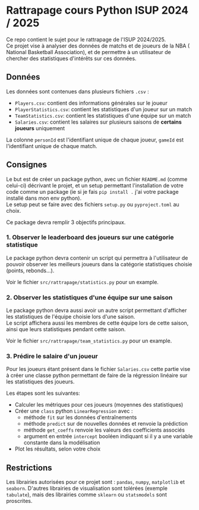 # Rattrapage cours Python ISUP 2024 / 2025

Ce repo contient le sujet pour le rattrapage de l'ISUP 2024/2025.  
Ce projet vise à analyser des données de matchs et de joueurs de la NBA (
National Basketball Association), et de permettre à un utilisateur de chercher
des statistiques d'intérêts sur ces données.

## Données

Les données sont contenues dans plusieurs fichiers `.csv` :

- `Players.csv`: contient des informations générales sur le joueur
- `PlayerStatistics.csv`: contient les statistiques d'un joueur sur un match
- `TeamStatistics.csv`: contient les statistiques d'une équipe sur un match
- `Salaries.csv`: contient les salaires sur plusieurs saisons de **certains
    joueurs** uniquement

La colonne `personId` est l'identifiant unique de chaque joueur, `gameId` est
l'identifiant unique de chaque match.

## Consignes

Le but est de créer un package python, avec un fichier `README.md` (comme 
celui-ci) décrivant le projet, et un setup permettant l'installation de votre
code comme un package (ie si je fais `pip install .` j'ai votre package installé
dans mon env python).  
Le setup peut se faire avec des fichiers `setup.py` ou `pyproject.toml` au choix.

Ce package devra remplir 3 objectifs principaux.  

### 1. Observer le leaderboard des joueurs sur une catégorie statistique

Le package python devra contenir un script qui permettra à l'utilisateur de
pouvoir observer les meilleurs joueurs dans la catégorie statistiques choisie 
(points, rebonds...).  

Voir le fichier `src/rattrapage/statistics.py` pour un example.

### 2. Observer les statistiques d'une équipe sur une saison

Le package python devra aussi avoir un autre script permettant d'afficher les
statistiques de l'équipe choisie lors d'une saison.  
Le script affichera aussi les membres de cette équipe lors de cette saison,
ainsi que leurs statistiques pendant cette saison.

Voir le fichier `src/rattrapage/team_statistics.py` pour un example.

### 3. Prédire le salaire d'un joueur

Pour les joueurs étant présent dans le fichier `Salaries.csv` cette partie vise
à créer une classe python permettant de faire de la régression linéaire sur
les statistiques des joueurs.

Les étapes sont les suivantes:

- Calculer les métriques pour ces joueurs (moyennes des statistiques)
- Créer une `class` python `LinearRegression` avec :
    - méthode `fit` sur les données d'entraînements
    - méthode `predict` sur de nouvelles données et renvoie la prédiction
    - méthode `get_coeffs` renvoie les valeurs des coefficients associés
    - argument en entrée `intercept` booléen indiquant si il y a une variable
        constante dans la modélisation
- Plot les résultats, selon votre choix

## Restrictions

Les librairies autorisées pour ce projet sont : `pandas`, `numpy`, `matplotlib`
et `seaborn`. D'autres librairies de visualisation sont tolérées (exemple
`tabulate`), mais des librairies comme `sklearn` ou `statsmodels` sont
proscrites.

